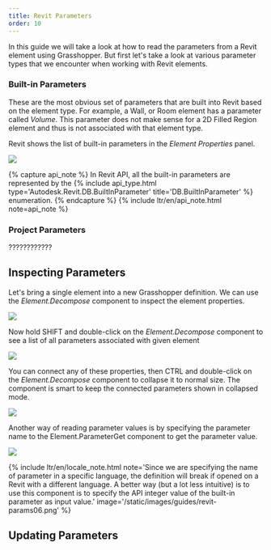 ```yaml
---
title: Revit Parameters
order: 10
---
```


In this guide we will take a look at how to read the parameters from a Revit element using Grasshopper. But first let's take a look at various parameter types that we encounter when working with Revit elements.

### Built-in Parameters

These are the most obvious set of parameters that are built into Revit based on the element type. For example, a Wall, or Room element has a parameter called *Volume*. This parameter does not make sense for a 2D Filled Region element and thus is not associated with that element type.

Revit shows the list of built-in parameters in the *Element Properties* panel.

![](/static/images/guides/revit-params01.png)

{% capture api_note %}
In Revit API, all the built-in parameters are represented by the {% include api_type.html type='Autodesk.Revit.DB.BuiltInParameter' title='DB.BuiltInParameter' %} enumeration.
{% endcapture %}
{% include ltr/en/api_note.html note=api_note %}

### Project Parameters

????????????

## Inspecting Parameters

Let's bring a single element into a new Grasshopper definition. We can use the *Element.Decompose* component to inspect the element properties.

![](/static/images/guides/revit-params02.png)

Now hold SHIFT and double-click on the *Element.Decompose* component to see a list of all parameters associated with given element

![](/static/images/guides/revit-params03.png)

You can connect any of these properties, then CTRL and double-click on the *Element.Decompose* component to collapse it to normal size. The component is smart to keep the connected parameters shown in collapsed mode.

![](/static/images/guides/revit-params04.png)

Another way of reading parameter values is by specifying the parameter name to the Element.ParameterGet component to get the parameter value.

![](/static/images/guides/revit-params05.png)

{% include ltr/en/locale_note.html note='Since we are specifying the name of parameter in a specific language, the definition will break if opened on a Revit with a different language. A better way (but a lot less intuitive) is to use this component is to specify the API integer value of the built-in parameter as input value.' image='/static/images/guides/revit-params06.png' %}

## Updating Parameters


